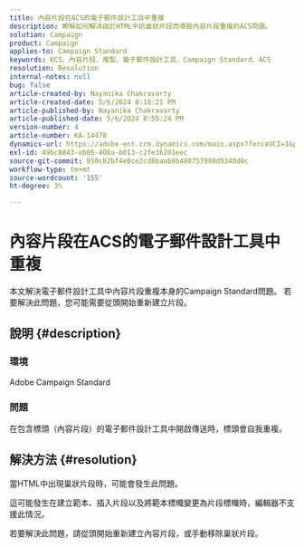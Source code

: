 ```yaml
---
title: 內容片段在ACS的電子郵件設計工具中重複
description: 瞭解如何解決由於HTML中的巢狀片段而導致內容片段重複的ACS問題。
solution: Campaign
product: Campaign
applies-to: Campaign Standard
keywords: KCS、內容片段、複製、電子郵件設計工具、Campaign Standard、ACS
resolution: Resolution
internal-notes: null
bug: false
article-created-by: Nayanika Chakravarty
article-created-date: 5/6/2024 8:18:21 PM
article-published-by: Nayanika Chakravarty
article-published-date: 5/6/2024 8:55:24 PM
version-number: 4
article-number: KA-14478
dynamics-url: https://adobe-ent.crm.dynamics.com/main.aspx?forceUCI=1&pagetype=entityrecord&etn=knowledgearticle&id=231607c5-e50b-ef11-9f8a-6045bd0065b6
exl-id: 49bc8843-eb86-408a-b013-c2fe36201eec
source-git-commit: 950c82bf4e0ce2cd8baab9b488757998d9340d0c
workflow-type: tm+mt
source-wordcount: '155'
ht-degree: 3%

---
```


# 內容片段在ACS的電子郵件設計工具中重複


本文解決電子郵件設計工具中內容片段重複本身的Campaign Standard問題。 若要解決此問題，您可能需要從頭開始重新建立片段。

## 說明 {#description}


### <b>環境</b>

Adobe Campaign Standard

### <b>問題</b>

在包含標頭（內容片段）的電子郵件設計工具中開啟傳送時，標頭會自我重複。


## 解決方法 {#resolution}


當HTML中出現巢狀片段時，可能會發生此問題。

這可能發生在建立範本、插入片段以及將範本標幟變更為片段標幟時，編輯器不支援此情況。

若要解決此問題，請從頭開始重新建立內容片段，或手動移除巢狀片段。
